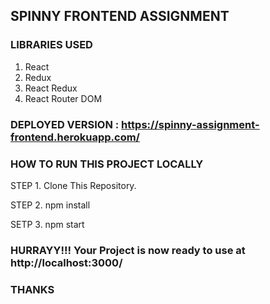 ## SPINNY FRONTEND ASSIGNMENT

### LIBRARIES USED

1. React
2. Redux
3. React Redux
4. React Router DOM

### DEPLOYED VERSION : https://spinny-assignment-frontend.herokuapp.com/
### HOW TO RUN THIS PROJECT LOCALLY

STEP 1. Clone This Repository.

STEP 2. npm install

SETP 3. npm start

### HURRAYY!!! Your Project is now ready to use at http://localhost:3000/

### THANKS
